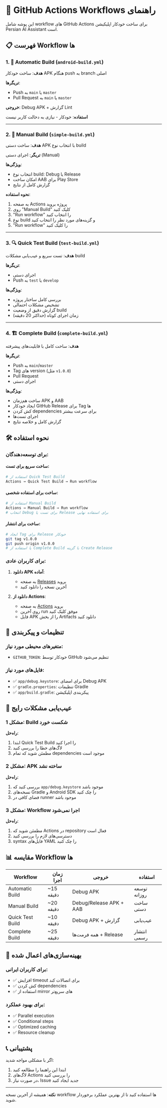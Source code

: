 # 🚀 GitHub Actions Workflows راهنمای

این پوشه شامل workflow های GitHub Actions برای ساخت خودکار اپلیکیشن Persian AI Assistant است.

## 📋 فهرست Workflow ها

### 1. 🤖 Automatic Build (`android-build.yml`)
**هدف**: ساخت خودکار APK هنگام push به branch اصلی

**تریگرها**:
- Push به `main` یا `master`
- Pull Request به `main` یا `master`

**خروجی**: Debug APK + گزارش Lint

**استفاده**: خودکار - نیازی به دخالت کاربر نیست

---

### 2. 📱 Manual Build (`simple-build.yml`)
**هدف**: ساخت دستی APK با انتخاب نوع build

**تریگر**: اجرای دستی (Manual)

**ویژگی‌ها**:
- انتخاب نوع build: Debug یا Release
- امکان ساخت AAB برای Play Store
- گزارش کامل از نتایج

**نحوه استفاده**:
1. به صفحه Actions پروژه بروید
2. روی "Manual Build" کلیک کنید
3. "Run workflow" را انتخاب کنید
4. نوع build و گزینه‌های مورد نظر را انتخاب کنید
5. "Run workflow" را کلیک کنید

---

### 3. 🔍 Quick Test Build (`test-build.yml`)
**هدف**: تست سریع و عیب‌یابی مشکلات build

**تریگرها**:
- اجرای دستی
- Push به `test` یا `develop`

**ویژگی‌ها**:
- بررسی کامل ساختار پروژه
- تشخیص مشکلات احتمالی
- گزارش دقیق از وضعیت build
- زمان اجرای کوتاه (حداکثر 20 دقیقه)

---

### 4. 🏗️ Complete Build (`complete-build.yml`)
**هدف**: ساخت کامل با قابلیت‌های پیشرفته

**تریگرها**:
- Push به `main`/`master`
- Tag های version (مثل `v1.0.0`)
- Pull Request
- اجرای دستی

**ویژگی‌ها**:
- ساخت هم‌زمان APK و AAB
- ایجاد خودکار GitHub Release برای Tag ها
- کش کردن dependencies برای سرعت بیشتر
- اجرای تست‌ها
- گزارش کامل و خلاصه نتایج

## 🛠️ نحوه استفاده

### برای توسعه‌دهندگان:

#### ساخت سریع برای تست:
```bash
# استفاده از Quick Test Build
Actions → Quick Test Build → Run workflow
```

#### ساخت برای استفاده شخصی:
```bash
# استفاده از Manual Build
Actions → Manual Build → Run workflow
# انتخاب Debug برای تست یا Release برای استفاده نهایی
```

#### ساخت برای انتشار:
```bash
# ایجاد Tag برای Release خودکار
git tag v1.0.0
git push origin v1.0.0
# یا استفاده از Complete Build با گزینه Create Release
```

### برای کاربران عادی:

1. **دانلود APK آماده**:
   - به صفحه [Releases](../../releases) بروید
   - آخرین نسخه را دانلود کنید

2. **دانلود از Actions**:
   - به صفحه [Actions](../../actions) بروید
   - روی آخرین run موفق کلیک کنید
   - فایل APK را از بخش Artifacts دانلود کنید

## 🔧 تنظیمات و پیکربندی

### متغیرهای محیطی مورد نیاز:
- `GITHUB_TOKEN`: خودکار توسط GitHub تنظیم می‌شود

### فایل‌های مورد نیاز:
- ✅ `app/debug.keystore`: برای امضای Debug APK
- ✅ `gradle.properties`: تنظیمات Gradle
- ✅ `app/build.gradle`: پیکربندی اپلیکیشن

## 🚨 عیب‌یابی مشکلات رایج

### مشکل 1: Build شکست خورد
**راه‌حل**:
1. ابتدا Quick Test Build را اجرا کنید
2. لاگ‌های خطا را بررسی کنید
3. مطمئن شوید که تمام dependencies موجود است

### مشکل 2: APK ساخته نشد
**راه‌حل**:
1. بررسی کنید که `app/debug.keystore` موجود باشد
2. نسخه‌های Gradle و Android SDK را چک کنید
3. فضای کافی در runner موجود باشد

### مشکل 3: Workflow اجرا نمی‌شود
**راه‌حل**:
1. مطمئن شوید که Actions در repository فعال است
2. دسترسی‌های لازم را بررسی کنید
3. syntax فایل‌های YAML را چک کنید

## 📊 مقایسه Workflow ها

| Workflow | زمان اجرا | خروجی | استفاده |
|----------|-----------|--------|---------|
| Automatic Build | ~15 دقیقه | Debug APK | توسعه روزانه |
| Manual Build | ~20 دقیقه | Debug/Release APK + AAB | ساخت دستی |
| Quick Test Build | ~10 دقیقه | Debug APK + گزارش | عیب‌یابی |
| Complete Build | ~25 دقیقه | همه فرمت‌ها + Release | انتشار رسمی |

## 🔄 بهینه‌سازی‌های اعمال شده

### برای کاربران ایرانی:
- ✅ افزایش timeout برای اتصالات کند
- ✅ کش کردن dependencies
- ✅ استفاده از mirror های سریع‌تر

### برای بهبود عملکرد:
- ✅ Parallel execution
- ✅ Conditional steps
- ✅ Optimized caching
- ✅ Resource cleanup

## 📞 پشتیبانی

اگر با مشکلی مواجه شدید:
1. ابتدا این راهنما را مطالعه کنید
2. لاگ‌های Actions را بررسی کنید
3. در صورت نیاز، Issue جدید ایجاد کنید

---

**نکته**: همیشه از آخرین نسخه workflow ها استفاده کنید تا از بهترین عملکرد برخوردار شوید.
